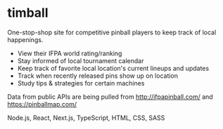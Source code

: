 # timball

One-stop-shop site for competitive pinball players to keep track of local happenings.

- View their IFPA world rating/ranking
- Stay informed of local tournament calendar
- Keep track of favorite local location's current lineups and updates
- Track when recently released pins show up on location
- Study tips & strategies for certain machines

Data from public APIs are being pulled from http://ifpapinball.com/ and https://pinballmap.com/

Node.js, React, Next.js, TypeScript, HTML, CSS, SASS
